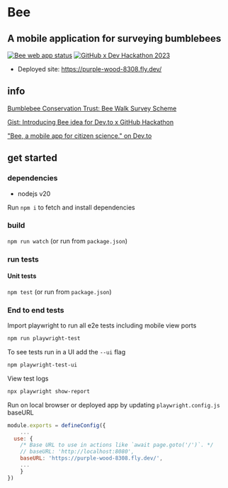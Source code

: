 # Bee
## A mobile application for surveying bumblebees


[![Bee web app status](https://img.shields.io/website?down_color=lightgrey&down_message=offline&label=bee&style=for-the-badge&up_color=pink&up_message=online&url=https%3A%2F%2Fpurple-wood-8308.fly.dev%2F)](https://purple-wood-8308.fly.dev/)
[![GitHub x Dev Hackathon 2023](https://img.shields.io/website?down_color=pink&down_message=🏅%20Runner%20Up&label=GitHub%20x%20Dev%20Hackathon%202023&style=for-the-badge&up_color=pink&up_message=🏅%20Runner%20Up&url=https%3A%2F%2Fpurple-wood-8308.fly.dev%2F)]([https://purple-wood-8308.fly.dev/](https://dev.to/devteam/github-dev-2023-hackathon-winners-announced-236o))  


- Deployed site: https://purple-wood-8308.fly.dev/


## info

[Bumblebee Conservation Trust: Bee Walk Survey Scheme](https://beewalk.org.uk/)

[Gist: Introducing Bee idea for Dev.to x GitHub Hackathon](https://gist.github.com/ruthmoog/3189d06a9a37defef5896562bc2f8180)

["Bee, a mobile app for citizen science." on Dev.to](https://dev.to/ruthmoog/bee-2op1)

## get started

### dependencies

- nodejs v20

Run `npm i` to fetch and install dependencies

### build

`npm run watch`
(or run from `package.json`)

### run tests

#### Unit tests
`npm test`
(or run from `package.json`)

### End to end tests

Import playwright to run all e2e tests including mobile view ports
```bash
npm run playwright-test
```

To see tests run in a UI add the `--ui` flag
```bash
npm playwright-test-ui
```

View test logs
```bash
npx playwright show-report
```

Run on local browser or deployed app by updating `playwright.config.js` baseURL
```javascript
module.exports = defineConfig({
    ...
  use: {
    /* Base URL to use in actions like `await page.goto('/')`. */
    // baseURL: 'http://localhost:8080', 
    baseURL: 'https://purple-wood-8308.fly.dev/', 
    ...
    }
})
```
